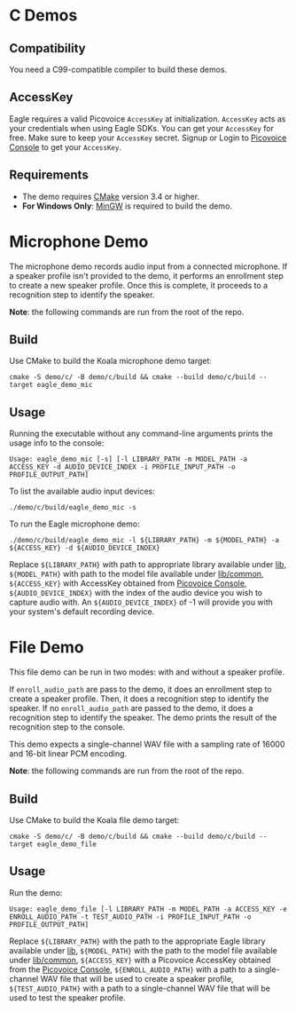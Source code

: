 # C Demos

## Compatibility

You need a C99-compatible compiler to build these demos.

## AccessKey

Eagle requires a valid Picovoice `AccessKey` at initialization. `AccessKey` acts as your credentials when using Eagle 
SDKs. You can get your `AccessKey` for free. Make sure to keep your `AccessKey` secret.
Signup or Login to [Picovoice Console](https://console.picovoice.ai/) to get your `AccessKey`.


## Requirements

- The demo requires [CMake](https://cmake.org/) version 3.4 or higher.
- **For Windows Only**: [MinGW](https://www.mingw-w64.org/) is required to build the demo.

# Microphone Demo

The microphone demo records audio input from a connected microphone. If a speaker profile isn't provided to the demo, it
performs an enrollment step to create a new speaker profile. Once this is complete, it proceeds to a recognition step to
identify the speaker.

**Note**: the following commands are run from the root of the repo.

## Build

Use CMake to build the Koala microphone demo target:

```console
cmake -S demo/c/ -B demo/c/build && cmake --build demo/c/build --target eagle_demo_mic
```

## Usage

Running the executable without any command-line arguments prints the usage info to the console:

```console
Usage: eagle_demo_mic [-s] [-l LIBRARY_PATH -m MODEL_PATH -a ACCESS_KEY -d AUDIO_DEVICE_INDEX -i PROFILE_INPUT_PATH -o PROFILE_OUTPUT_PATH]
```

To list the available audio input devices:

```console
./demo/c/build/eagle_demo_mic -s
```

To run the Eagle microphone demo:

```console
./demo/c/build/eagle_demo_mic -l ${LIBRARY_PATH} -m ${MODEL_PATH} -a ${ACCESS_KEY} -d ${AUDIO_DEVICE_INDEX}
```

Replace `${LIBRARY_PATH}` with path to appropriate library available under [lib](../../lib), `${MODEL_PATH}` with path
to the model file available under [lib/common](../../lib/common), `${ACCESS_KEY}` with AccessKey
obtained from [Picovoice Console](https://console.picovoice.ai/), `${AUDIO_DEVICE_INDEX}` with the index of the
audio device you wish to capture audio with. An `${AUDIO_DEVICE_INDEX}` of -1 will provide you with your system's
default recording device.

# File Demo

This file demo can be run in two modes: with and without a speaker profile.

If `enroll_audio_path` are pass to the demo, it does an enrollment step to create a speaker profile. Then, it does a
recognition step to identify the speaker. If no `enroll_audio_path` are passed to the demo, it does a recognition
step to identify the speaker. The demo prints the result of the recognition step to the console.

This demo expects a single-channel WAV file with a sampling rate of 16000 and 16-bit linear PCM encoding.

**Note**: the following commands are run from the root of the repo.

## Build

Use CMake to build the Koala file demo target:

```console
cmake -S demo/c/ -B demo/c/build && cmake --build demo/c/build --target eagle_demo_file
```

## Usage

Run the demo:

```console
Usage: eagle_demo_file [-l LIBRARY_PATH -m MODEL_PATH -a ACCESS_KEY -e ENROLL_AUDIO_PATH -t TEST_AUDIO_PATH -i PROFILE_INPUT_PATH -o PROFILE_OUTPUT_PATH]
```

Replace `${LIBRARY_PATH}` with the path to the appropriate Eagle library available
under [lib](../../lib), `${MODEL_PATH}` with the path to the model file available under [lib/common](../../lib/common),
`${ACCESS_KEY}` with a Picovoice AccessKey obtained from
the [Picovoice Console](https://console.picovoice.ai/), `${ENROLL_AUDIO_PATH}` with a path to a single-channel WAV file 
that will be used to create a speaker profile, `${TEST_AUDIO_PATH}` with a path to a single-channel WAV file that will 
be used to test the speaker profile.